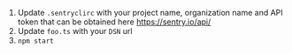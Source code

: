 1. Update `.sentryclirc` with your project name, organization name and API token that can be obtained here https://sentry.io/api/
2. Update `foo.ts` with your `DSN` url
3. `npm start`
